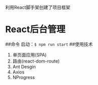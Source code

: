 利用React脚手架创建了项目框架

# React后台管理
##命令
启动：`$ npm run start`
##使用技术
1. 单页面应用(SPA)
2. 路由(react-dom-route)
3. Ant Desgin
4. Axios
5. NProgress
